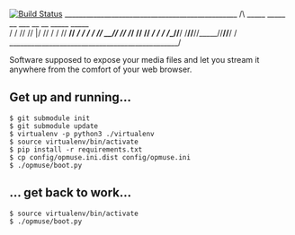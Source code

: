 [![Build Status](https://secure.travis-ci.org/inty/opmuse.png?branch=master)](http://travis-ci.org/inty/opmuse)
      ________________________________________________
     /\     _____ _____ __  ___ __  __ _____ _____    \
     \/    /    //    //  |/  // / / //  __// ___/    /
     /    /    //  __//      // /_/ //__  // ___/    /
    /    /____//__/  /__//__//_____//____//____/    /\
    \_______________________________________________\/

Software supposed to expose your media files and let you stream it anywhere
from the comfort of your web browser.

Get up and running...
---------------------

    $ git submodule init
    $ git submodule update
    $ virtualenv -p python3 ./virtualenv
    $ source virtualenv/bin/activate
    $ pip install -r requirements.txt
    $ cp config/opmuse.ini.dist config/opmuse.ini
    $ ./opmuse/boot.py

... get back to work...
-----------------------

    $ source virtualenv/bin/activate
    $ ./opmuse/boot.py
